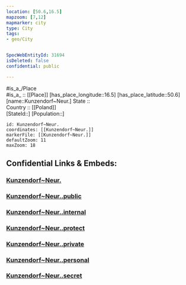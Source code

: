 ```yaml
---
location: [50.6,16.5] 
mapzoom: [7,12] 
mapmarker: city 
type: City
tags:
- geo/City


SpocWebEntityId: 31694
isDeleted: false
confidential: public

---
```

#is_a_/Place  
#is_a_ :: [[Place]] 
[has_place_longitude::16.5] 
[has_place_latitude::50.6] 
[name::Kunzendorf~Neur.] 
State ::  
Country :: [[Poland]]  
[StateId::] 
[Population::] 



```leaflet
id: Kunzendorf~Neur.
coordinates: [[Kunzendorf~Neur.]] 
markerFile: [[Kunzendorf~Neur.]] 
defaultZoom: 11 
maxZoom: 18
```


## Confidential Links & Embeds: 

### [Kunzendorf~Neur.](/_Standards/Earth/Continent/Europe/Europe~East/Poland/Provinces~Poland/Lower_Silesian/City/Kunzendorf~Neur..md) 

### [Kunzendorf~Neur..public](/_public/Earth/Continent/Europe/Europe~East/Poland/Provinces~Poland/Lower_Silesian/City/Kunzendorf~Neur..public.md) 

### [Kunzendorf~Neur..internal](/_internal/Earth/Continent/Europe/Europe~East/Poland/Provinces~Poland/Lower_Silesian/City/Kunzendorf~Neur..internal.md) 

### [Kunzendorf~Neur..protect](/_protect/Earth/Continent/Europe/Europe~East/Poland/Provinces~Poland/Lower_Silesian/City/Kunzendorf~Neur..protect.md) 

### [Kunzendorf~Neur..private](/_private/Earth/Continent/Europe/Europe~East/Poland/Provinces~Poland/Lower_Silesian/City/Kunzendorf~Neur..private.md) 

### [Kunzendorf~Neur..personal](/_personal/Earth/Continent/Europe/Europe~East/Poland/Provinces~Poland/Lower_Silesian/City/Kunzendorf~Neur..personal.md) 

### [Kunzendorf~Neur..secret](/_secret/Earth/Continent/Europe/Europe~East/Poland/Provinces~Poland/Lower_Silesian/City/Kunzendorf~Neur..secret.md)

